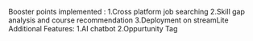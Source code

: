 Booster points implemented :
1.Cross platform job searching
2.Skill gap analysis and course recommendation
3.Deployment on streamLite
Additional Features:
1.AI chatbot
2.Oppurtunity Tag

